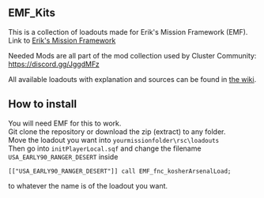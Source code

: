 ## EMF_Kits
This is a collection of loadouts made for Erik's Mission Framework (EMF).                                                        
Link to [Erik's Mission Framework](https://github.com/Tapawingo/Eric-s-Mission-Framework) 

Needed Mods are all part of the mod collection used by Cluster Community:
https://discord.gg/JggdMFz

All available loadouts with explanation and sources can be found in [the wiki](https://github.com/PervonHarke/EMF_Kits/wiki).

## How to install
You will need EMF for this to work.                                                                           
Git clone the repository or download the zip (extract) to any folder.                                                         
Move the loadout you want into `yourmissionfolder\rsc\loadouts`                                      
Then go into `initPlayerLocal.sqf` and change the filename `USA_EARLY90_RANGER_DESERT` inside 
```sqf
[["USA_EARLY90_RANGER_DESERT"]] call EMF_fnc_kosherArsenalLoad;
```
to whatever the name is of the loadout you want. 

